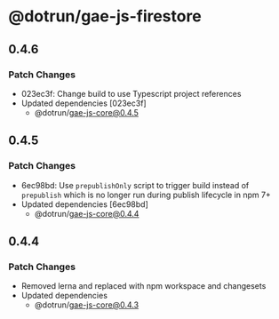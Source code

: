 # @dotrun/gae-js-firestore

## 0.4.6

### Patch Changes

- 023ec3f: Change build to use Typescript project references
- Updated dependencies [023ec3f]
  - @dotrun/gae-js-core@0.4.5

## 0.4.5

### Patch Changes

- 6ec98bd: Use `prepublishOnly` script to trigger build instead of `prepublish` which is no longer run during publish lifecycle in npm 7+
- Updated dependencies [6ec98bd]
  - @dotrun/gae-js-core@0.4.4

## 0.4.4

### Patch Changes

- Removed lerna and replaced with npm workspace and changesets
- Updated dependencies
  - @dotrun/gae-js-core@0.4.3
